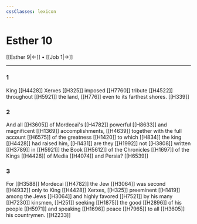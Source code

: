 ```yaml
---
cssClasses: lexicon
---
```


# Esther 10

[[Esther 9|←]] • [[Job 1|→]]

---

### 1
King [[H4428]] Xerxes [[H325]] imposed [[H7760]] tribute [[H4522]] throughout [[H5921]] the land, [[H776]] even to its farthest shores. [[H339]]

### 2
And all [[H3605]] of Mordecai's [[H4782]] powerful [[H8633]] and magnificent [[H1369]] accomplishments, [[H4639]] together with the full account [[H6575]] of the greatness [[H1420]] to which [[H834]] the king [[H4428]] had raised him, [[H1431]] are they [[H1992]] not [[H3808]] written [[H3789]] in [[H5921]] the Book [[H5612]] of the Chronicles [[H1697]] of the Kings [[H4428]] of Media [[H4074]] and Persia? [[H6539]]

### 3
For [[H3588]] Mordecai [[H4782]] the Jew [[H3064]] was second [[H4932]] only to King [[H4428]] Xerxes, [[H325]] preeminent [[H1419]] among the Jews [[H3064]] and highly favored [[H7521]] by his many [[H7230]] kinsmen, [[H251]] seeking [[H1875]] the good [[H2896]] of his people [[H5971]] and speaking [[H1696]] peace [[H7965]] to all [[H3605]] his countrymen. [[H2233]]


